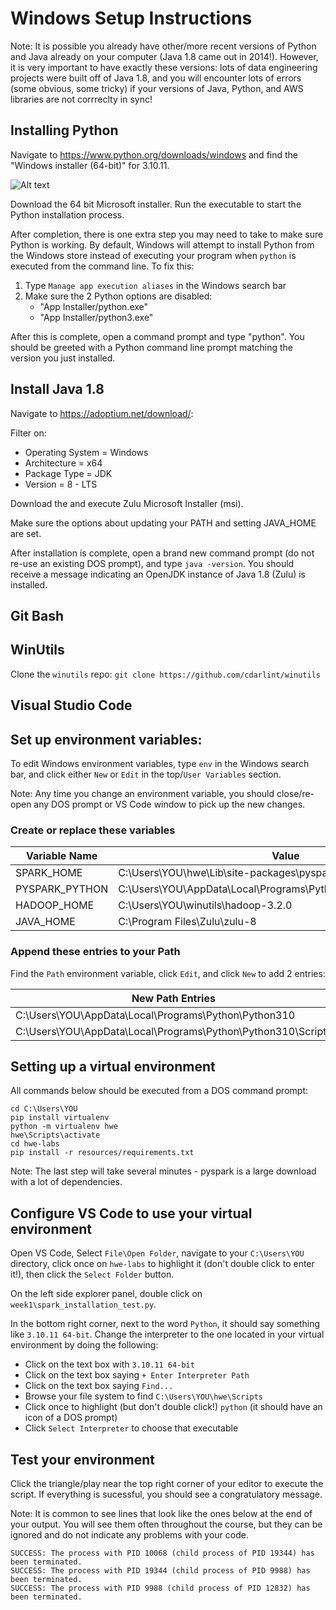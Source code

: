 # Windows Setup Instructions

Note: It is possible you already have other/more recent versions of Python and Java already on your computer (Java 1.8 came out in 2014!). However, it is very important to have exactly these versions: lots of data engineering projects were built off of Java 1.8, and you will encounter lots of errors (some obvious, some tricky) if your versions of Java, Python, and AWS libraries are not corrreclty in sync!

## Installing Python

Navigate to https://www.python.org/downloads/windows and find the "Windows installer (64-bit)" for 3.10.11.

![Alt text](install-python-windows-1.png)

Download the 64 bit Microsoft installer. Run the executable to start the Python installation process.


After completion, there is one extra step you may need to take to make sure Python is working. By default, Windows will attempt to install Python from the Windows store instead of executing your program when `python` is executed from the command line. To fix this:

1. Type `Manage app execution aliases` in the Windows search bar
2. Make sure the 2 Python options are disabled:
    * "App Installer/python.exe"
    * "App Installer/python3.exe"

After this is complete, open a command prompt and type "python". You should be greeted with a Python command line prompt matching the version you just installed.

## Install Java 1.8
Navigate to https://adoptium.net/download/:

Filter on:
* Operating System = Windows
* Architecture = x64
* Package Type = JDK
* Version = 8 - LTS

Download the and execute Zulu Microsoft Installer (msi).

Make sure the options about updating your PATH and setting JAVA_HOME are set.

After installation is complete, open a brand new command prompt (do not re-use an existing DOS prompt), and type `java -version`. You should receive a message indicating an OpenJDK instance of Java 1.8 (Zulu) is installed.

## Git Bash

## WinUtils

Clone the `winutils` repo:
`git clone https://github.com/cdarlint/winutils`

## Visual Studio Code

## Set up environment variables:
To edit Windows environment variables, type `env` in the Windows search bar, and click either `New` or `Edit` in the top/`User Variables` section.

Note: Any time you change an environment variable, you should close/re-open any DOS prompt or VS Code window to pick up the new changes.

### Create or replace these variables

|Variable Name |Value                                                          |
|--------------|---------------------------------------------------------------|
|SPARK_HOME    |C:\Users\YOU\hwe\Lib\site-packages\pyspark                     |
|PYSPARK_PYTHON|C:\Users\YOU\AppData\Local\Programs\Python\Python310\python.exe|
|HADOOP_HOME   |C:\Users\YOU\winutils\hadoop-3.2.0                             |
|JAVA_HOME     |C:\Program Files\Zulu\zulu-8                                   |

### Append these entries to your Path
Find the `Path` environment variable, click `Edit`, and click `New` to add 2 entries:

|New Path Entries                                            |
|------------------------------------------------------------|
|C:\Users\YOU\AppData\Local\Programs\Python\Python310        |
|C:\Users\YOU\AppData\Local\Programs\Python\Python310\Scripts|

## Setting up a virtual environment

All commands below should be executed from a DOS command prompt:

```
cd C:\Users\YOU
pip install virtualenv
python -m virtualenv hwe
hwe\Scripts\activate
cd hwe-labs
pip install -r resources/requirements.txt
```

Note: The last step will take several minutes - pyspark is a large download with a lot of dependencies.

## Configure VS Code to use your virtual environment

Open VS Code, Select `File\Open Folder`, navigate to your `C:\Users\YOU` directory, click once on `hwe-labs` to highlight it (don't double click to enter it!), then click the `Select Folder` button.

On the left side explorer panel, double click on `week1\spark_installation_test.py`.

In the bottom right corner, next to the word `Python`, it should say something like `3.10.11 64-bit`. Change the interpreter to the one located in your virtual environment by doing the following:

* Click on the text box with `3.10.11 64-bit`
* Click on the text box saying `+ Enter Interpreter Path`
* Click on the text box saying `Find...`
* Browse your file system to find `C:\Users\YOU\hwe\Scripts`
* Click once to highlight (but don't double click!) `python` (it should have an icon of a DOS prompt)
* Click `Select Interpreter` to choose that executable

## Test your environment

Click the triangle/play near the top right corner of your editor to execute the script. If everything is sucessful, you should see a congratulatory message.

Note: It is common to see lines that look like the ones below at the end of your output. You will see them often throughout the course, but they can be ignored and do not indicate any problems with your code.

```
SUCCESS: The process with PID 10068 (child process of PID 19344) has been terminated.
SUCCESS: The process with PID 19344 (child process of PID 9988) has been terminated.
SUCCESS: The process with PID 9988 (child process of PID 12832) has been terminated.
```
